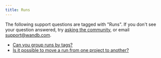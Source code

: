 ```yaml
---
title: Runs 
---
```

The following support questions are tagged with "Runs". If you don't see 
your question answered, try [asking the community](https://community.wandb.ai/), 
or email [support@wandb.com](mailto:support@wandb.com).

- [Can you group runs by tags?](group_runs_tags.md)
- [Is it possible to move a run from one project to another?](move_from_project_another.md)
